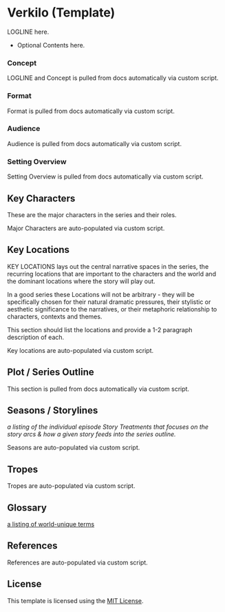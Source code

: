 # Verkilo (Template)

LOGLINE here.

* Optional Contents here.

### Concept

<!-- concept-overview --><!-- auto-populated -->

LOGLINE and Concept is pulled from docs automatically via custom script.
<!-- /concept-overview -->

### Format

<!-- format-overview --><!-- auto-populated -->

Format is pulled from docs automatically via custom script.

<!-- /format-overview -->

### Audience

<!-- audience --><!-- auto-populated -->

Audience is pulled from docs automatically via custom script.

<!-- /audience -->

### Setting Overview

<!-- setting-overview --><!-- auto-populated -->

Setting Overview  is pulled from docs automatically via custom script.

<!-- /setting-overview -->

## Key Characters

These are the major characters in the series and their roles.

<!-- major-character-section --><!-- auto-populated -->
Major Characters are auto-populated via custom script.
<!-- /major-character-section -->

## Key Locations

KEY LOCATIONS lays out the central narrative spaces in the series, the recurring locations that are important to the characters and the world and the dominant locations where the story will play out.

In a good series these Locations will not be arbitrary - they will be specifically chosen for their natural dramatic pressures, their stylistic or aesthetic significance to the narratives, or their metaphoric relationship to characters, contexts and themes.

This section should list the locations and provide a 1-2 paragraph description of each.

<!-- location-section --><!-- auto-populated -->
Key locations are auto-populated via custom script.
<!-- /location-section -->

<!-- series-outline --><!-- auto-populated -->

## Plot / Series Outline

This section is pulled from docs automatically via custom script.

<!-- /series-outline -->

## Seasons / Storylines

_a listing of the individual episode Story Treatments that focuses on the story arcs & how a given story feeds into the series outline._

<!-- season-section --><!-- auto-populated -->
Seasons are auto-populated via custom script.
<!-- /season-section -->

## Tropes

<!-- trope-section --><!-- auto-populated -->
Tropes are auto-populated via custom script.
<!-- /trope-section -->

## Glossary

[a listing of world-unique terms](./docs/GG-Glossary/glossary.md)

## References
<!-- references --><!-- auto-populated -->
References are auto-populated via custom script.
<!-- /references -->

## License

This template is licensed using the [MIT License](LICENSE).
